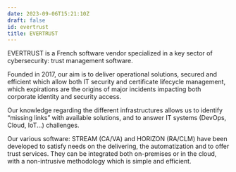 ```yaml
---
date: 2023-09-06T15:21:10Z
draft: false
id: evertrust
title: EVERTRUST
---
```


EVERTRUST is a French software vendor specialized in a key sector of cybersecurity: trust management software.

Founded in 2017, our aim is to deliver operational solutions, secured and efficient which allow both IT security and certificate lifecycle management, which expirations are the origins of major incidents impacting both corporate identity and security access.

Our knowledge regarding the different infrastructures allows us to identify “missing links” with available solutions, and to answer IT systems (DevOps, Cloud, IoT...) challenges.

Our various software: STREAM (CA/VA) and HORIZON (RA/CLM) have been developed to satisfy needs on the delivering, the automatization and to offer trust services.
They can be integrated both on-premises or in the cloud, with a non-intrusive methodology which is simple and efficient.
